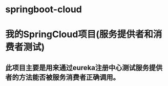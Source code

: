 # springboot-cloud
我的SpringCloud项目(服务提供者和消费者测试)
====
此项目主要是用来通过eureka注册中心测试服务提供者的方法能否被服务消费者正确调用。
----
